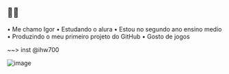 ## 🤙🏻

• Me chamo Igor
• Estudando o alura
• Estou no segundo ano ensino medio
• Produzindo o meu primeiro projeto do GitHub
• Gosto de jogos

~~> inst @ihw700

![image](https://github.com/user-attachments/assets/92cafa07-b3fc-438f-8fdc-3966701a2d1a)
